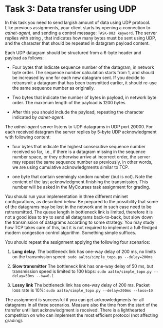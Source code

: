# Task 3: Data transfer using UDP

In this task you need to send largish amount of data using UDP protocol. Like
previous assignments, your client starts by opening a connection to
_adnet-agent_, and sending a control message: `TASK-003 keyword`. The server
replies with string <number> <character>, that indicates how many bytes must be
sent using UDP, and the character that should be repeated in datagram payload
content.

Each UDP datagram should be structured from a 6-byte header and payload as
follows:

- Four bytes that indicate sequence number of the datagram, in network byte
  order. The sequence number calculation starts from 1, and should be increased
  by one for each new datagram sent. If you decide to retransmit a datagram that
  has been transmitted earlier, it should re-use the same sequence number as
  originally.

- Two bytes that indicate the number of bytes in payload, in network byte order.
  The maximum length of the payload is 1200 bytes.

- After this you should include the payload, repeating the character indicated
  by _adnet-agent_.

The _adnet-agent_ server listens to UDP datagrams in UDP port 20000. For each
received datagram the server replies by 5-byte UDP acknowledgment with following
content:

- four bytes that indicate the highest consecutive sequence number received so
  far, i.e., if there is a datagram missing in the sequence number space, or
  they otherwise arrive at incorrect order, the server may repeat the same
  sequence number as previously. In other words, we are using cumulative
  acknowledgments similar to TCP.

- one byte that contain seemingly random number (but is not). Note the content
  of the last acknowledgment finishing the transmission. This number will
  be asked in the MyCourses task assignment for grading.

You should run your implementation in three different mininet configurations, as
described below. Be prepared to the possibility that some of the datagrams may
be lost in the network and in such case need to be retransmitted. The queue
length in bottleneck link is limited, therefore it is not a good idea to try to
send all datagrams back-to-back, but slow down the transmission of datagrams
according to some strategy. You may study how TCP takes care of this, but it is
not required to implement a full-fledged modern congestion control algorithm.
Something simple suffices.

You should repeat the assignment applying the following four scenarios:

1. **Long delay**. The bottleneck link has one-way delay of 200 ms, no limits on
   the transmission speed:
   `sudo aalto/simple_topo.py --delay=200ms`

2. **Slow transmitter** The bottleneck link has one-way delay of 50 ms, but
   transmission speed is limited to 100 kbps:
   `sudo aalto/simple_topo.py --delay=50ms --bw=0.1`

3. **Lossy link** The bottleneck link has one-way delay of 200 ms. Packet loss
   rate is 10%:
   `sudo aalto/simple_topo.py --delay=200ms --loss=10`

The assignment is successful if you can get acknowledgments for all datagrams in
all three scenarios. Measure also the time from the start of the transfer until
last acknowledgment is received. There is a lighthearted competition on who can
implement the most efficient protocol (not affecting grading).
